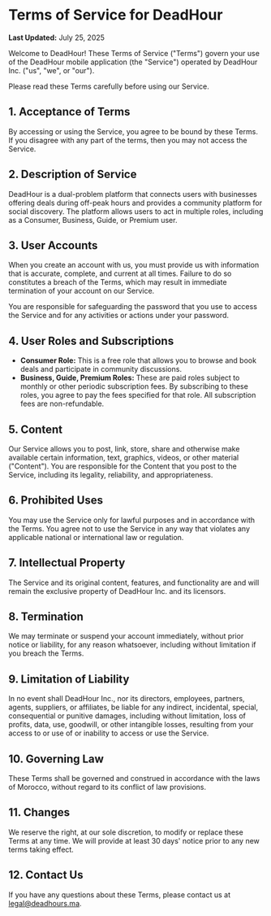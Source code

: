 # Terms of Service for DeadHour

**Last Updated:** July 25, 2025

Welcome to DeadHour! These Terms of Service ("Terms") govern your use of the DeadHour mobile application (the "Service") operated by DeadHour Inc. ("us", "we", or "our").

Please read these Terms carefully before using our Service.

## 1. Acceptance of Terms

By accessing or using the Service, you agree to be bound by these Terms. If you disagree with any part of the terms, then you may not access the Service.

## 2. Description of Service

DeadHour is a dual-problem platform that connects users with businesses offering deals during off-peak hours and provides a community platform for social discovery. The platform allows users to act in multiple roles, including as a Consumer, Business, Guide, or Premium user.

## 3. User Accounts

When you create an account with us, you must provide us with information that is accurate, complete, and current at all times. Failure to do so constitutes a breach of the Terms, which may result in immediate termination of your account on our Service.

You are responsible for safeguarding the password that you use to access the Service and for any activities or actions under your password.

## 4. User Roles and Subscriptions

- **Consumer Role:** This is a free role that allows you to browse and book deals and participate in community discussions.
- **Business, Guide, Premium Roles:** These are paid roles subject to monthly or other periodic subscription fees. By subscribing to these roles, you agree to pay the fees specified for that role. All subscription fees are non-refundable.

## 5. Content

Our Service allows you to post, link, store, share and otherwise make available certain information, text, graphics, videos, or other material ("Content"). You are responsible for the Content that you post to the Service, including its legality, reliability, and appropriateness.

## 6. Prohibited Uses

You may use the Service only for lawful purposes and in accordance with the Terms. You agree not to use the Service in any way that violates any applicable national or international law or regulation.

## 7. Intellectual Property

The Service and its original content, features, and functionality are and will remain the exclusive property of DeadHour Inc. and its licensors.

## 8. Termination

We may terminate or suspend your account immediately, without prior notice or liability, for any reason whatsoever, including without limitation if you breach the Terms.

## 9. Limitation of Liability

In no event shall DeadHour Inc., nor its directors, employees, partners, agents, suppliers, or affiliates, be liable for any indirect, incidental, special, consequential or punitive damages, including without limitation, loss of profits, data, use, goodwill, or other intangible losses, resulting from your access to or use of or inability to access or use the Service.

## 10. Governing Law

These Terms shall be governed and construed in accordance with the laws of Morocco, without regard to its conflict of law provisions.

## 11. Changes

We reserve the right, at our sole discretion, to modify or replace these Terms at any time. We will provide at least 30 days' notice prior to any new terms taking effect.

## 12. Contact Us

If you have any questions about these Terms, please contact us at legal@deadhours.ma.